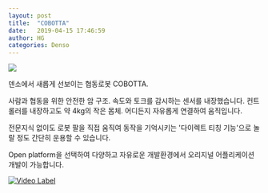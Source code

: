 ```yaml
---
layout: post
title:  "COBOTTA"
date:   2019-04-15 17:46:59
author: HG
categories: Denso 
---
```


<a href="http://www.hangukrobot.com/page/sho10.php?spCate1=34">
  <img src="http://www.hangukrobot.com/images/shop/1552886935_WpCo_0.JPG">
</a>

덴소에서 새롭게 선보이는 협동로봇 COBOTTA.

사람과 협동을 위한 안전한 암 구조. 속도와 토크를 감시하는 센서를 내장했습니다.
컨트롤러를 내장하고도 약 4kg의 작은 몸체. 어디든지 자유롭게 연결하여 움직입니다.

전문지식 없이도 로봇 팔을 직접 움직여 동작을 기억시키는 '다이렉트 티칭 기능'으로 놀랄 정도 간단히 운용할 수 있습니다.

Open platform을 선택하여 다양하고 자유로운 개발환경에서 오리지널 어플리케이션 개발이 가능합니다.

[![Video Label](http://img.youtube.com/vi/rTiIdpZVwTQ/0.jpg)](https://youtu.be/rTiIdpZVwTQ=0s "Video Label")
